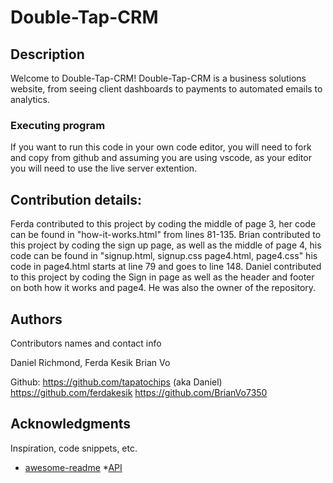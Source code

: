 # Double-Tap-CRM

## Description
Welcome to Double-Tap-CRM! Double-Tap-CRM is a business solutions website, from seeing client dashboards to payments to automated emails to analytics.



### Executing program
If you want to run this code in your own code editor, you will need to fork and copy from github and assuming you are using vscode, as your editor
you will need to use the live server extention.

## Contribution details:
Ferda contributed to this project by coding the middle of page 3, her code can be found in "how-it-works.html" from lines 81-135.
Brian contributed to this project by coding the sign up page, as well as the middle of page 4, his code can be found in "signup.html, signup.css
page4.html, page4.css" his code in page4.html starts at line 79 and goes to line 148.
Daniel contributed to this project by coding the Sign in page as well as the header and footer on both how it works and page4.  He was also the owner of the
repository.


## Authors

Contributors names and contact info

Daniel Richmond,
Ferda Kesik
Brian Vo

Github: https://github.com/tapatochips (aka Daniel)
https://github.com/ferdakesik
https://github.com/BrianVo7350


## Acknowledgments

Inspiration, code snippets, etc.
* [awesome-readme](https://github.com/matiassingers/awesome-readme)
*[API](https://github.com/CrtlAltElite/BookStoreAPI/blob/main/app.py)